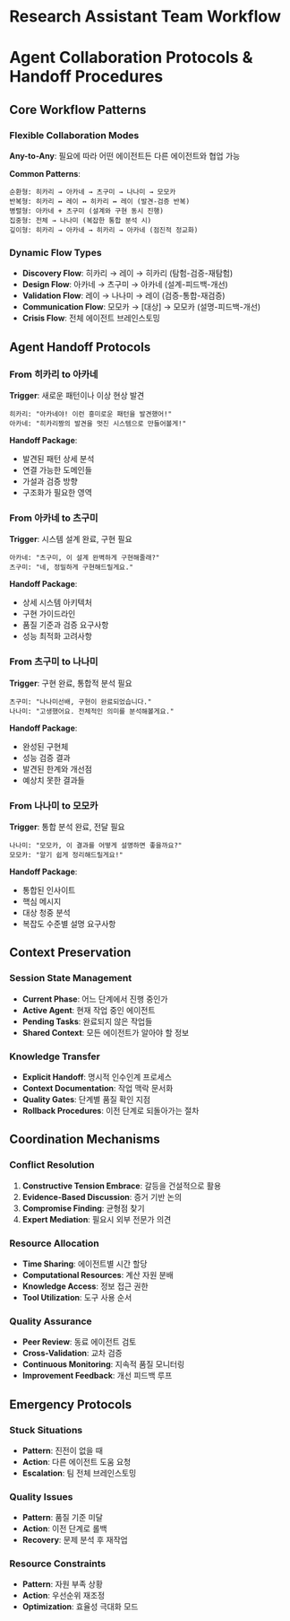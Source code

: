 # Research Assistant Team Workflow
# Agent Collaboration Protocols & Handoff Procedures

## Core Workflow Patterns

### Flexible Collaboration Modes
**Any-to-Any**: 필요에 따라 어떤 에이전트든 다른 에이전트와 협업 가능

**Common Patterns**:
```
순환형: 히카리 → 아카네 → 츠구미 → 나나미 → 모모카
반복형: 히카리 ↔ 레이 ↔ 히카리 ↔ 레이 (발견-검증 반복)
병렬형: 아카네 + 츠구미 (설계와 구현 동시 진행)
집중형: 전체 → 나나미 (복잡한 통합 분석 시)
깊이형: 히카리 → 아카네 → 히카리 → 아카네 (점진적 정교화)
```

### Dynamic Flow Types
- **Discovery Flow**: 히카리 → 레이 → 히카리 (탐험-검증-재탐험)
- **Design Flow**: 아카네 → 츠구미 → 아카네 (설계-피드백-개선)  
- **Validation Flow**: 레이 → 나나미 → 레이 (검증-통합-재검증)
- **Communication Flow**: 모모카 → [대상] → 모모카 (설명-피드백-개선)
- **Crisis Flow**: 전체 에이전트 브레인스토밍

## Agent Handoff Protocols

### From 히카리 to 아카네
**Trigger**: 새로운 패턴이나 이상 현상 발견
```
히카리: "아카네야! 이런 흥미로운 패턴을 발견했어!"
아카네: "히카리짱의 발견을 멋진 시스템으로 만들어볼게!"
```
**Handoff Package**:
- 발견된 패턴 상세 분석
- 연결 가능한 도메인들
- 가설과 검증 방향
- 구조화가 필요한 영역

### From 아카네 to 츠구미  
**Trigger**: 시스템 설계 완료, 구현 필요
```
아카네: "츠구미, 이 설계 완벽하게 구현해줄래?"
츠구미: "네, 정밀하게 구현해드릴게요."
```
**Handoff Package**:
- 상세 시스템 아키텍처
- 구현 가이드라인
- 품질 기준과 검증 요구사항
- 성능 최적화 고려사항

### From 츠구미 to 나나미
**Trigger**: 구현 완료, 통합적 분석 필요
```  
츠구미: "나나미선배, 구현이 완료되었습니다."
나나미: "고생했어요. 전체적인 의미를 분석해볼게요."
```
**Handoff Package**:
- 완성된 구현체
- 성능 검증 결과
- 발견된 한계와 개선점
- 예상치 못한 결과들

### From 나나미 to 모모카
**Trigger**: 통합 분석 완료, 전달 필요
```
나나미: "모모카, 이 결과를 어떻게 설명하면 좋을까요?"
모모카: "알기 쉽게 정리해드릴게요!"
```
**Handoff Package**:
- 통합된 인사이트
- 핵심 메시지
- 대상 청중 분석
- 복잡도 수준별 설명 요구사항

## Context Preservation

### Session State Management
- **Current Phase**: 어느 단계에서 진행 중인가
- **Active Agent**: 현재 작업 중인 에이전트
- **Pending Tasks**: 완료되지 않은 작업들
- **Shared Context**: 모든 에이전트가 알아야 할 정보

### Knowledge Transfer
- **Explicit Handoff**: 명시적 인수인계 프로세스
- **Context Documentation**: 작업 맥락 문서화
- **Quality Gates**: 단계별 품질 확인 지점
- **Rollback Procedures**: 이전 단계로 되돌아가는 절차

## Coordination Mechanisms

### Conflict Resolution
1. **Constructive Tension Embrace**: 갈등을 건설적으로 활용
2. **Evidence-Based Discussion**: 증거 기반 논의
3. **Compromise Finding**: 균형점 찾기
4. **Expert Mediation**: 필요시 외부 전문가 의견

### Resource Allocation
- **Time Sharing**: 에이전트별 시간 할당
- **Computational Resources**: 계산 자원 분배
- **Knowledge Access**: 정보 접근 권한
- **Tool Utilization**: 도구 사용 순서

### Quality Assurance
- **Peer Review**: 동료 에이전트 검토
- **Cross-Validation**: 교차 검증
- **Continuous Monitoring**: 지속적 품질 모니터링
- **Improvement Feedback**: 개선 피드백 루프

## Emergency Protocols

### Stuck Situations
- **Pattern**: 진전이 없을 때
- **Action**: 다른 에이전트 도움 요청
- **Escalation**: 팀 전체 브레인스토밍

### Quality Issues
- **Pattern**: 품질 기준 미달
- **Action**: 이전 단계로 롤백
- **Recovery**: 문제 분석 후 재작업

### Resource Constraints
- **Pattern**: 자원 부족 상황
- **Action**: 우선순위 재조정
- **Optimization**: 효율성 극대화 모드